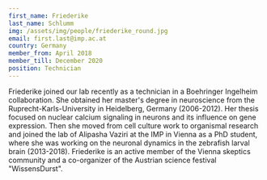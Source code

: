 ```yaml
---
first_name: Friederike
last_name: Schlumm
img: /assets/img/people/friederike_round.jpg
email: first.last@imp.ac.at
country: Germany
member_from: April 2018
member_till: December 2020
position: Technician
---
```

Friederike joined our lab recently as a technician in a Boehringer Ingelheim collaboration. She obtained her master's degree in neuroscience from the Ruprecht-Karls-University in Heidelberg, Germany (2006-2012). Her thesis focused on nuclear calcium signaling in neurons and its influence on gene expression. Then she moved from cell culture work to organismal research and joined the lab of Alipasha Vaziri at the IMP in Vienna as a PhD student, where she was working on the neuronal dynamics in the zebrafish larval brain (2013-2018). Friederike is an active member of the Vienna skeptics community and a co-organizer of the Austrian science festival "WissensDurst".
